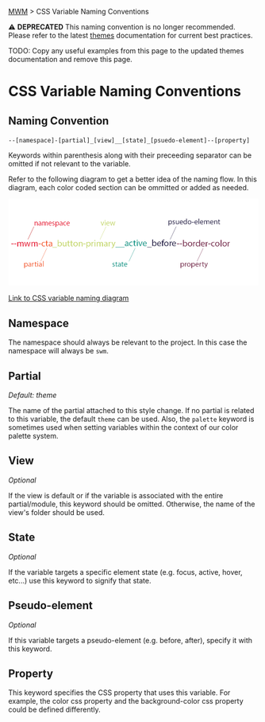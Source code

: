 [MWM](README.md) > CSS Variable Naming Conventions

:warning: **DEPRECATED** This naming convention is no longer recommended. Please refer to the latest [themes](./themes.md) documentation for current best practices.

TODO: Copy any useful examples from this page to the updated themes documentation and remove this page.

# CSS Variable Naming Conventions

## Naming Convention

`--[namespace]-[partial]_[view]__[state]_[psuedo-element]--[property]`

Keywords within parenthesis along with their preceeding separator can be omitted if not relevant to the variable.

Refer to the following diagram to get a better idea of the naming flow. In this diagram, each color coded section can be ommitted or added as needed.

<img src="./images/css-variable-naming.png">

[Link to CSS variable naming diagram](./images/css-variable-naming.png)

## Namespace

The namespace should always be relevant to the project. In this case the namespace will always be `swm`.

## Partial

_Default: theme_

The name of the partial attached to this style change. If no partial is related to this variable, the default `theme` can be used. Also, the `palette` keyword is sometimes used when setting variables within the context of our color palette system.

## View

_Optional_

If the view is default or if the variable is associated with the entire partial/module, this keyword should be omitted. Otherwise, the name of the view's folder should be used.

## State

_Optional_

If the variable targets a specific element state (e.g. focus, active, hover, etc...) use this keyword to signify that state.

## Pseudo-element

_Optional_

If this variable targets a pseudo-element (e.g. before, after), specify it with this keyword.

## Property

This keyword specifies the CSS property that uses this variable. For example, the color css property and the background-color css property could be defined differently.
